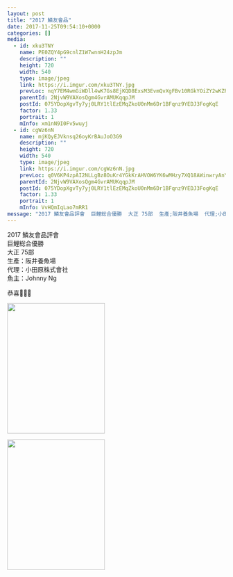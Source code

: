 ```yaml
---
layout: post
title: "2017 鱗友會品" 
date: 2017-11-25T09:54:10+0000 
categories: [] 
media:
  - id: xku3TNY
    name: PE0ZQY4pG9cnlZ1W7wnnH24zpJm
    description: ""   
    height: 720
    width: 540
    type: image/jpeg
    link: https://i.imgur.com/xku3TNY.jpg
    prevLoc: nqY7EM4wmGiWDll4wK7Gs8EjKQD8ExsM3EvmQvXgFBv10RGkYOiZY2wKZRZguonpPQWA3yClWJjwO26vtApXX7Gpw8u3yxxnxywgfy2ErZlEmJFEWPPn4qLGSKJgp4JJA7i6kvJzOKvoFjQ06LlW0MSKzGDLp95wuoxA7oBYKguLXXD43m18t91zlQQOx5HL4QQywEEqClpwzAz3yYc35nk1vPlOhg0A6jY29rIqlw5xxxqWhJMkLQnEvmCMxLW2yJvriqR
    parentId: 2NjvW9VAXosQgm4GvrAMUKqqpJM
    postId: 075YDopXgvTy7yj0LRY1tlEzEMqZkoU0nMm6Dr1BFqnz9YEDJ3FogKqE
    factor: 1.33
    portrait: 1
    mInfo: xm1nN9I0Fv5wuyj
  - id: cgWz6nN
    name: mjKQyEJVknsq26oyKrBAuJoO3G9
    description: ""   
    height: 720
    width: 540
    type: image/jpeg
    link: https://i.imgur.com/cgWz6nN.jpg
    prevLoc: q0V6KP4zpAI2NLLgBz8OuKr4YGkKrAHVOW6YK6wMHzy7XQ18AWinwryAnYn6h5LO024PMKhyj9MZ6JWAtGBVVgmRDMIvgwV6NXnltLmYPRnY1WtOq99JGnE6cjRzXPZE0xhypGDgZrlPIx6zOoGZXmF5YY3kx9zghKMnrKXGzAFVkkNvjn4zU56KXQQzNNtZG0VE7jNrTrkpl3p3x4UnAA79PA4DiVEPEkXgwxizkmZAy90zcO177OPpKJHXYV87BEgPf7Y
    parentId: 2NjvW9VAXosQgm4GvrAMUKqqpJM
    postId: 075YDopXgvTy7yj0LRY1tlEzEMqZkoU0nMm6Dr1BFqnz9YEDJ3FogKqE
    factor: 1.33
    portrait: 1
    mInfo: VvHQmIqLao7mRR1
message: "2017 鱗友會品評會  巨鯉総合優勝  大正 75部  生產;阪井養魚場  代理;小田原株式會社  魚主;Johnny Ng    恭喜🎉🎉🎉"
---
```


2017 鱗友會品評會  
巨鯉総合優勝  
大正 75部  
生產：阪井養魚場  
代理：小田原株式會社  
魚主：Johnny Ng  
  
恭喜🎉🎉🎉


[//]: #media:  
<a href="https://i.imgur.com/xku3TNY.jpg"><img src="https://i.imgur.com/xku3TNY.jpg" height="300" width="225" /></a> 
  

<a href="https://i.imgur.com/cgWz6nN.jpg"><img src="https://i.imgur.com/cgWz6nN.jpg" height="300" width="225" /></a> 
 
